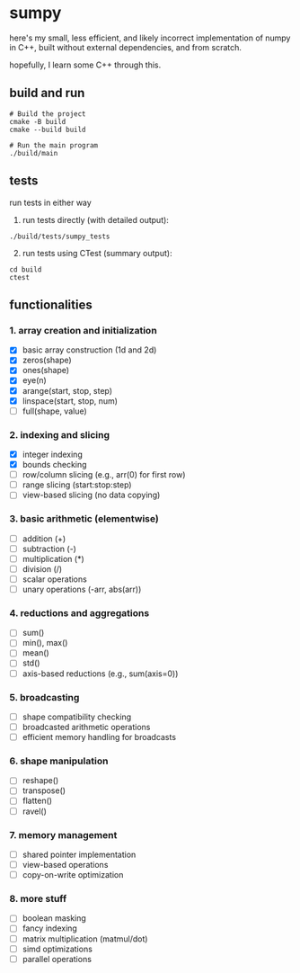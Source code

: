 # sumpy

here's my small, less efficient, and likely incorrect implementation of numpy in C++, built without external dependencies, and from scratch.

hopefully, I learn some C++ through this.

## build and run

```shell
# Build the project
cmake -B build
cmake --build build

# Run the main program
./build/main
```

## tests

run tests in either way

1. run tests directly (with detailed output):
```shell
./build/tests/sumpy_tests
```

2. run tests using CTest (summary output):
```shell
cd build
ctest
```

## functionalities

### 1. array creation and initialization
- [x] basic array construction (1d and 2d)
- [x] zeros(shape)
- [x] ones(shape)
- [x] eye(n)
- [x] arange(start, stop, step)
- [x] linspace(start, stop, num)
- [ ] full(shape, value)

### 2. indexing and slicing
- [x] integer indexing
- [x] bounds checking
- [ ] row/column slicing (e.g., arr(0) for first row)
- [ ] range slicing (start:stop:step)
- [ ] view-based slicing (no data copying)

### 3. basic arithmetic (elementwise)
- [ ] addition (+)
- [ ] subtraction (-)
- [ ] multiplication (*)
- [ ] division (/)
- [ ] scalar operations
- [ ] unary operations (-arr, abs(arr))

### 4. reductions and aggregations
- [ ] sum()
- [ ] min(), max()
- [ ] mean()
- [ ] std()
- [ ] axis-based reductions (e.g., sum(axis=0))

### 5. broadcasting
- [ ] shape compatibility checking
- [ ] broadcasted arithmetic operations
- [ ] efficient memory handling for broadcasts

### 6. shape manipulation
- [ ] reshape()
- [ ] transpose()
- [ ] flatten()
- [ ] ravel()

### 7. memory management
- [ ] shared pointer implementation
- [ ] view-based operations
- [ ] copy-on-write optimization

### 8. more stuff
- [ ] boolean masking
- [ ] fancy indexing
- [ ] matrix multiplication (matmul/dot)
- [ ] simd optimizations
- [ ] parallel operations
